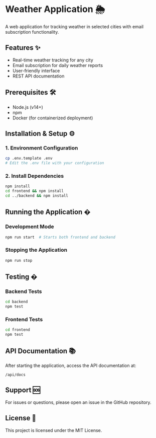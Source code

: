# Weather Application 🌦️

A web application for tracking weather in selected cities with email subscription functionality.

## Features ✨

- Real-time weather tracking for any city
- Email subscription for daily weather reports
- User-friendly interface
- REST API documentation

## Prerequisites 🛠️

- Node.js (v14+)
- npm
- Docker (for containerized deployment)

## Installation & Setup ⚙️

### 1. Environment Configuration

```bash
cp .env.template .env
# Edit the .env file with your configuration
```

### 2. Install Dependencies

```bash
npm install
cd frontend && npm install
cd ../backend && npm install
```

## Running the Application �

### Development Mode

```bash
npm run start  # Starts both frontend and backend
```

### Stopping the Application

```bash
npm run stop
```

## Testing �

### Backend Tests

```bash
cd backend
npm test
```

### Frontend Tests

```bash
cd frontend
npm test
```

## API Documentation 📚

After starting the application, access the API documentation at:

```
/api/docs
```

## Support 🆘

For issues or questions, please open an issue in the GitHub repository.

## License 📄

This project is licensed under the MIT License.